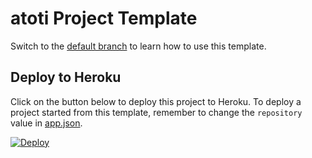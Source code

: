 # atoti Project Template

Switch to the [default branch](https://github.com/atoti/project-template#readme) to learn how to use this template.

## Deploy to Heroku

Click on the button below to deploy this project to Heroku.
To deploy a project started from this template, remember to change the `repository` value in [app.json](app.json).

[![Deploy](https://www.herokucdn.com/deploy/button.svg)](https://heroku.com/deploy)
